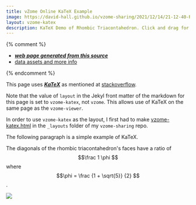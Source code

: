 ```yaml
---
title: vZome Online KaTeX Example
image: https://david-hall.github.io/vzome-sharing/2021/12/14/21-12-40-Rhombic-Triacontahedron-Struts/Rhombic-Triacontahedron-Struts.png
layout: vzome-katex
description: KaTeX Demo of Rhombic Triacontahedron. Click and drag for 3D viewing.
---
```


{% comment %}
 - [***web page generated from this source***][post]
 - [data assets and more info][github]

[post]: <https://david-hall.github.io/vzome-sharing/2021/12/14/Rhombic-Triacontahedron-Struts-21-12-40.html>
[github]: <https://github.com/david-hall/vzome-sharing/tree/main/2021/12/14/21-12-40-Rhombic-Triacontahedron-Struts/>
{% endcomment %}

This page uses [***KaTeX***](https:///katex.org) as mentioned at 
[stackoverflow](https://stackoverflow.com/questions/26275645/how-to-support-latex-in-github-pages/57370526#57370526).

Note that the value of `layout` in the Jekyl front matter of the markdown for this page is set to `vzome-katex`, not `vzome`.
This allows use of KaTeX on the same page as the `vzome-viewer`.

In order to use `vzome-katex` as the layout, 
I first had to make [vzome-katex.html](https://github.com/david-hall/vzome-sharing/blob/main/_layouts/vzome-katex.html)
in the `_layouts` folder of my `vzome-sharing` repo.

The following paragraph is a simple example of KaTeX. 

The diagonals of the rhombic triacontahedron's faces have a ratio of $$\frac 1 \phi $$ where 
$$\phi = \frac {1 + \sqrt{5}} {2} $$.

<vzome-viewer style="width: 100%; height: 65vh;"
       src="https://david-hall.github.io/vzome-sharing/2021/12/14/21-12-40-Rhombic-Triacontahedron-Struts/Rhombic-Triacontahedron-Struts.vZome" >
  <img src="https://david-hall.github.io/vzome-sharing/2021/12/14/21-12-40-Rhombic-Triacontahedron-Struts/Rhombic-Triacontahedron-Struts.png" />
</vzome-viewer>
